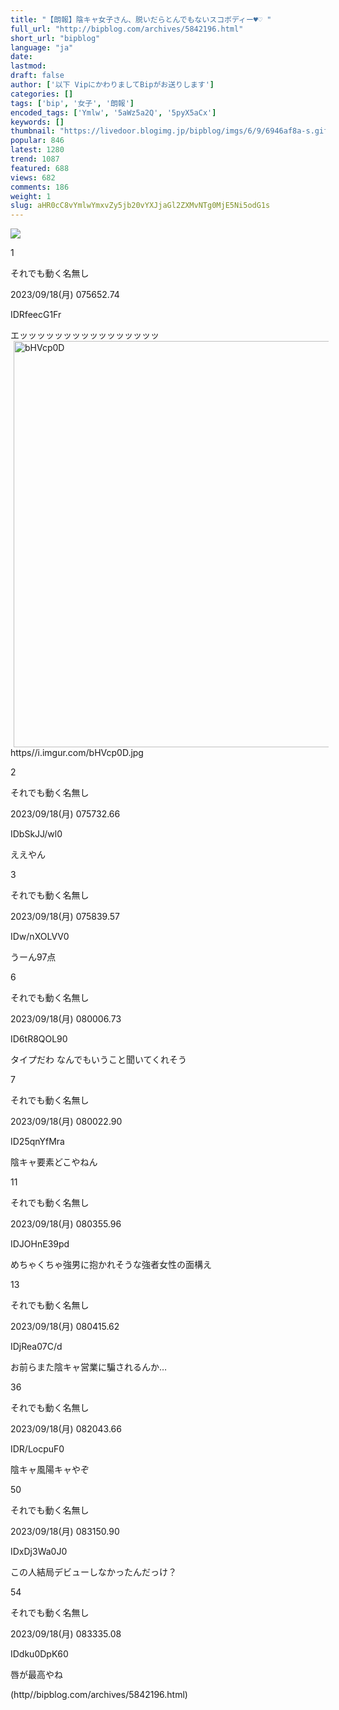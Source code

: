 ```yaml
---
title: "【朗報】陰キャ女子さん、脱いだらとんでもないスコボディー♥♡ "
full_url: "http://bipblog.com/archives/5842196.html"
short_url: "bipblog"
language: "ja"
date: 
lastmod: 
draft: false
author: ['以下 VipにかわりましてBipがお送りします']
categories: []
tags: ['bip', '女子', '朗報']
encoded_tags: ['Ymlw', '5aWz5a2Q', '5pyX5aCx']
keywords: []
thumbnail: "https://livedoor.blogimg.jp/bipblog/imgs/6/9/6946af8a-s.gif"
popular: 846
latest: 1280
trend: 1087
featured: 688
views: 682
comments: 186
weight: 1
slug: aHR0cC8vYmlwYmxvZy5jb20vYXJjaGl2ZXMvNTg0MjE5Ni5odG1s
---
```


![](https://livedoor.blogimg.jp/bipblog/imgs/6/9/6946af8a-s.gif)

<div> <p class='ent_header' id='res_1'><p class='ent_num'>1</p> <p class='ent_name'>それでも動く名無し</p> <p class='ent_data'>2023/09/18(月) 075652.74</p> <p class='ent_id'>IDRfeecG1Fr</p></p> <p class='ent_body_p ent_kyocho '> エッッッッッッッッッッッッッッッッ<a href='https//livedoor.blogimg.jp/bipblog/imgs/5/e/5eafdc57.jpg' title='bHVcp0D' target='_blank'><img src='https//livedoor.blogimg.jp/bipblog/imgs/5/e/5eafdc57-s.jpg' width='650' height='650' border='0' alt='bHVcp0D' hspace='5' class='pict'></a> https//i.imgur.com/bHVcp0D.jpg </p><a name='more'></a> <p> </p> <p id='div-gpt-ad-1385718644703-4'> </p> <p class='ent_header' id='res_2'><p class='ent_num'>2</p> <p class='ent_name'>それでも動く名無し</p> <p class='ent_data'>2023/09/18(月) 075732.66</p> <p class='ent_id'>IDbSkJJ/wl0</p></p> <p class='ent_body_p ent_kyocho_large'> ええやん </p><p class='ent_header' id='res_3'><p class='ent_num'>3</p> <p class='ent_name'>それでも動く名無し</p> <p class='ent_data'>2023/09/18(月) 075839.57</p> <p class='ent_id'>IDw/nXOLVV0</p></p> <p class='ent_body_p ent_kyocho '> うーん97点 </p><p class='ent_header' id='res_6'><p class='ent_num'>6</p> <p class='ent_name'>それでも動く名無し</p> <p class='ent_data'>2023/09/18(月) 080006.73</p> <p class='ent_id'>ID6tR8QOL90</p></p> <p class='ent_body_p ent_kyocho '> タイプだわ なんでもいうこと聞いてくれそう </p><p class='ent_header' id='res_7'><p class='ent_num'>7</p> <p class='ent_name'>それでも動く名無し</p> <p class='ent_data'>2023/09/18(月) 080022.90</p> <p class='ent_id'>ID25qnYfMra</p></p> <p class='ent_body_p ent_kyocho '> 陰キャ要素どこやねん </p><p class='ent_header' id='res_11'><p class='ent_num'>11</p> <p class='ent_name'>それでも動く名無し</p> <p class='ent_data'>2023/09/18(月) 080355.96</p> <p class='ent_id'>IDJOHnE39pd</p></p> <p class='ent_body_p ent_kyocho_large'> めちゃくちゃ強男に抱かれそうな強者女性の面構え </p><p class='ent_header' id='res_13'><p class='ent_num'>13</p> <p class='ent_name'>それでも動く名無し</p> <p class='ent_data'>2023/09/18(月) 080415.62</p> <p class='ent_id'>IDjRea07C/d</p></p> <p class='ent_body_p ent_kyocho '> お前らまた陰キャ営業に騙されるんか… </p><p class='ent_header' id='res_36'><p class='ent_num'>36</p> <p class='ent_name'>それでも動く名無し</p> <p class='ent_data'>2023/09/18(月) 082043.66</p> <p class='ent_id'>IDR/LocpuF0</p></p> <p class='ent_body_p ent_kyocho '> 陰キャ風陽キャやぞ </p><p class='ent_header' id='res_50'><p class='ent_num'>50</p> <p class='ent_name'>それでも動く名無し</p> <p class='ent_data'>2023/09/18(月) 083150.90</p> <p class='ent_id'>IDxDj3Wa0J0</p></p> <p class='ent_body_p ent_kyocho '> この人結局デビューしなかったんだっけ？ </p><p class='ent_header' id='res_54'><p class='ent_num'>54</p> <p class='ent_name'>それでも動く名無し</p> <p class='ent_data'>2023/09/18(月) 083335.08</p> <p class='ent_id'>IDdku0DpK60</p></p> <p class='ent_body_p ent_kyocho '> 唇が最高やね </p> <p id='ad2'></p> <p> </p> <p id='div-gpt-ad-1385718644703-3'> </p> <p class='ent_sub_block_body'> </p> </div>

(http//bipblog.com/archives/5842196.html)
